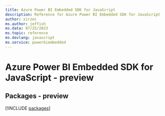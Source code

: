 ```yaml
---
title: Azure Power BI Embedded SDK for JavaScript
description: Reference for Azure Power BI Embedded SDK for JavaScript
author: xirzec
ms.author: jeffish
ms.data: 07/25/2023
ms.topic: reference
ms.devlang: javascript
ms.service: powerbiembedded
---
```

# Azure Power BI Embedded SDK for JavaScript - preview
## Packages - preview
[!INCLUDE [packages](power-bi-embedded-index.md)]